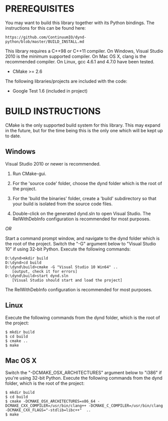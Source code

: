 PREREQUISITES
=============

You may want to build this library together with its Python
bindings. The instructions for this can be found here:

    https://github.com/ContinuumIO/dynd-python/blob/master/BUILD_INSTALL.md

This library requires a C++98 or C++11 compiler. On Windows, Visual
Studio 2010 is the minimum supported compiler. On Mac OS X, clang
is the recommended compiler. On Linux, gcc 4.6.1 and 4.7.0 have
been tested.

 * CMake >= 2.6

The following libraries/projects are included with the code:

 * Google Test 1.6 (included in project)

BUILD INSTRUCTIONS
==================

CMake is the only supported build system for this library. This
may expand in the future, but for the time being this is the
only one which will be kept up to date.

Windows
-------
Visual Studio 2010 or newer is recommended.

1. Run CMake-gui.

2. For the 'source code' folder, choose the
    dynd folder which is the root of the project.

3. For the 'build the binaries' folder, create a 'build'
    subdirectory so that your build is isolated from the
    source code files.

4. Double-click on the generated dynd.sln
    to open Visual Studio. The RelWithDebInfo configuration is
    recommended for most purposes.

*OR*

Start a command prompt window, and navigate to the
dynd folder which is the root of the project.
Switch the "-G" argument below to "Visual Studio 10" if using
32-bit Python.
Execute the following commands:

    D:\dynd>mkdir build
    D:\dynd>cd build
    D:\dynd\build>cmake -G "Visual Studio 10 Win64" ..
       [output, check it for errors]
    D:\dynd\build>start dynd.sln
       [Visual Studio should start and load the project]

The RelWithDebInfo configuration is recommended for most purposes.

Linux
-----

Execute the following commands from the dynd folder,
which is the root of the project:

    $ mkdir build
    $ cd build
    $ cmake ..
    $ make

Mac OS X
--------

Switch the "-DCMAKE\_OSX\_ARCHITECTURES" argument below to "i386" if
you're using 32-bit Python. Execute the following commands
from the dynd folder, which is the root of the project:

    $ mkdir build
    $ cd build
    $ cmake -DCMAKE_OSX_ARCHITECTURES=x86_64 -DCMAKE_CXX_COMPILER=/usr/bin/clang++ -DCMAKE_C_COMPILER=/usr/bin/clang -DCMAKE_CXX_FLAGS="-stdlib=libc++"  ..
    $ make

